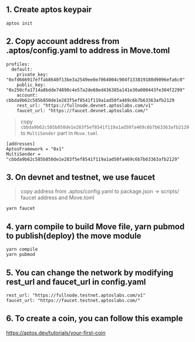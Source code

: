 ## 1. Create aptos keypair
```
aptos init
```
## 2. Copy account address from .aptos/config.yaml to address in Move.toml
```
profiles:
  default:
    private_key: "0xfd666917effab8640f13be3a2549ee0e7064004c904f133819180d9096efa6c0"
    public_key: "0x250cfa1714a8bdde74890c4e57a2de68ed436385a141e30a000443fe304f2299"
    account: cbbda9b62c585b850de1e283f5ef8541f119a1ad50fa469c6b7b63363afb2129
    rest_url: "https://fullnode.devnet.aptoslabs.com/v1"
    faucet_url: "https://faucet.devnet.aptoslabs.com/"
```
> copy `cbbda9b62c585b850de1e283f5ef8541f119a1ad50fa469c6b7b63363afb2129` to `MultiSender` part in `Move.toml`
```
[addresses]
AptosFramework = "0x1"
MultiSender = "cbbda9b62c585b850de1e283f5ef8541f119a1ad50fa469c6b7b63363afb2129"
```

## 3. On devnet and testnet, we use faucet
> copy address from .aptos/config.yaml to package.json -> scripts/
faucet address and Move.toml
```
yarn faucet
```

## 4. yarn compile to build Move file, yarn pubmod to publish(deploy) the move module
```
yarn compile
yarn pubmod
```

## 5. You can change the network by modifying rest_url and faucet_url in config.yaml
    rest_url: "https://fullnode.testnet.aptoslabs.com/v1"
    faucet_url: "https://faucet.testnet.aptoslabs.com/"

## 6. To create a coin, you can follow this example
https://aptos.dev/tutorials/your-first-coin
